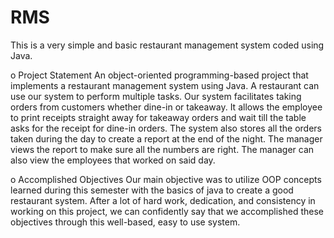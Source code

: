 # RMS
This is a very simple and basic restaurant management system coded using Java. 

o	Project Statement
An object-oriented programming-based project that implements a restaurant management system using Java. A restaurant can use our system to perform multiple tasks. Our system facilitates taking orders from customers whether dine-in or takeaway. It allows the employee to print receipts straight away for takeaway orders and wait till the table asks for the receipt for dine-in orders. The system also stores all the orders taken during the day to create a report at the end of the night. The manager views the report to make sure all the numbers are right. The manager can also view the employees that worked on said day.

o	Accomplished Objectives
Our main objective was to utilize OOP concepts learned during this semester with the basics of java to create a good restaurant system. After a lot of hard work, dedication, and consistency in working on this project, we can confidently say that we accomplished these objectives through this well-based, easy to use system. 
